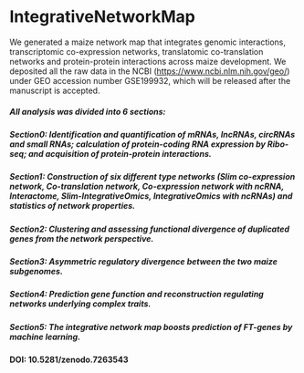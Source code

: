 # IntegrativeNetworkMap
We generated a maize network map that integrates genomic interactions, transcriptomic co-expression networks, translatomic co-translation networks and protein-protein interactions across maize development. We deposited all the raw data in the NCBI (https://www.ncbi.nlm.nih.gov/geo/) under GEO accession number GSE199932, which will be released after the manuscript is accepted.  
##### All analysis was divided into 6 sections:  
##### Section0: Identification and quantification of mRNAs, lncRNAs, circRNAs and small RNAs; calculation of protein-coding RNA expression by Ribo-seq; and acquisition of protein-protein interactions.
##### Section1: Construction of six different type networks (Slim co-expression network, Co-translation network, Co-expression network with ncRNA, Interactome, Slim-IntegrativeOmics, IntegrativeOmics with ncRNAs) and statistics of network properties.
##### Section2: Clustering and assessing functional divergence of duplicated genes from the network perspective.
##### Section3: Asymmetric regulatory divergence between the two maize subgenomes.
##### Section4: Prediction gene function and reconstruction regulating networks underlying complex traits.
##### Section5: The integrative network map boosts prediction of FT-genes by machine learning.

#### DOI: 10.5281/zenodo.7263543

